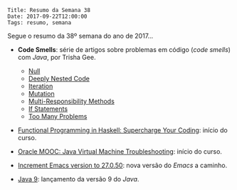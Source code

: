     Title: Resumo da Semana 38
    Date: 2017-09-22T12:00:00
    Tags: resumo, semana

Segue o resumo da 38º semana do ano de 2017...

<!-- more -->

* **Code Smells**: série de artigos sobre problemas em código (_code smells_) com _Java_, por Trisha Gee.
    * [Null](https://blog.jetbrains.com/idea/2017/08/code-smells-null "Code Smells: Null")
    * [Deeply Nested Code](https://blog.jetbrains.com/idea/2017/08/code-smells-deeply-nested-code "Code Smells: Deeply Nested Code")
    * [Iteration](https://blog.jetbrains.com/idea/2017/08/code-smells-iteration "Code Smells: Iteration")
    * [Mutation](https://blog.jetbrains.com/idea/2017/08/code-smells-mutation "Code Smells: Mutation")
    * [Multi-Responsibility Methods](https://blog.jetbrains.com/idea/2017/09/code-smells-multi-responsibility-methods "Code Smells: Multi-Responsibility Methods")
    * [If Statements](https://blog.jetbrains.com/idea/2017/09/code-smells-if-statements "Code Smells: If Statements")
    * [Too Many Problems](https://blog.jetbrains.com/idea/2017/09/code-smells-too-many-problems "Code Smells: Too Many Problems")

* [Functional Programming in Haskell: Supercharge Your Coding](https://www.futurelearn.com/courses/functional-programming-haskell "Página de matrícula do curso"): início do curso.

* [Oracle MOOC: Java Virtual Machine Troubleshooting](https://apexapps.oracle.com/pls/apex/f?p=44785:149:105154462252565::NO:RP,149:P149_EVENT_ID:5552 "Página de matrícula do curso"): início do curso.

* [Increment Emacs version to 27.0.50](https://github.com/emacs-mirror/emacs/commit/977cd6cb28a37744966ec62f70cf62659f6f302a "Increment Emacs version to 27.0.50"): nova versão do _Emacs_ a caminho.

* [Java 9](http://oracle.com/javadownload "Java 9"): lançamento da versão 9 do _Java_.
